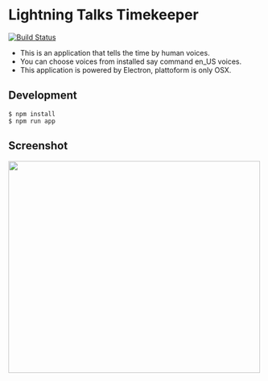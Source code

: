 # Lightning Talks Timekeeper

[![Build Status](https://travis-ci.org/blp1526/lightning-talks-timekeeper.svg?branch=master)](https://travis-ci.org/blp1526/lightning-talks-timekeeper)

* This is an application that tells the time by human voices.
* You can choose voices from installed say command en_US voices.
* This application is powered by Electron, plattoform is only OSX.

## Development
```
$ npm install
$ npm run app
```

## Screenshot
<img src="https://cloud.githubusercontent.com/assets/1040576/12231334/0e7dc34e-b89a-11e5-9a61-d1d21c576238.png" width="500" height="420">
